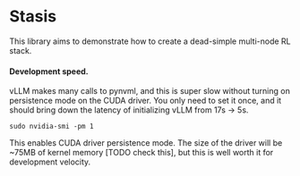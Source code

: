 # Stasis
This library aims to demonstrate how to create a dead-simple multi-node RL stack.

#### Development speed.

vLLM makes many calls to pynvml, and this is super slow without turning on persistence mode on the CUDA driver. You only need to set it once, and it should bring down the latency of initializing vLLM from 17s -> 5s.

```
sudo nvidia-smi -pm 1
```

This enables CUDA driver persistence mode. The size of the driver will be ~75MB of kernel memory [TODO check this], but this is well worth it for development velocity.
